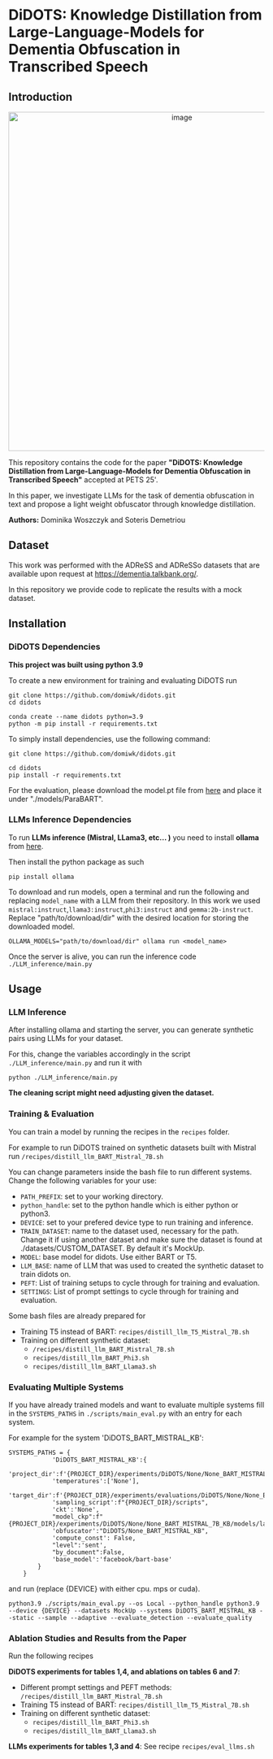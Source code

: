 # **DiDOTS: Knowledge Distillation from Large-Language-Models for Dementia Obfuscation in Transcribed Speech**
## **Introduction**

<p align="center">
<img width="667" alt="image" src="https://github.com/user-attachments/assets/10e11a59-4faa-4afc-a707-221c9f18178d">
</p>

This repository contains the code for the paper  **"DiDOTS: Knowledge Distillation from Large-Language-Models for Dementia Obfuscation in Transcribed Speech"** accepted at PETS 25'. 

In this paper, we investigate LLMs for the task of dementia obfuscation in text and propose a light weight obfuscator through knowledge distillation.

**Authors:** Dominika Woszczyk and Soteris Demetriou

## **Dataset**
This work was performed with the ADReSS and ADReSSo datasets that are available upon request at https://dementia.talkbank.org/.

In this repository we provide code to replicate the results with a mock dataset.

## **Installation**
### **DiDOTS Dependencies**


**This project was built using python 3.9**

To create a new environment for training and evaluating DiDOTS run

```
git clone https://github.com/domiwk/didots.git
cd didots

conda create --name didots python=3.9
python -m pip install -r requirements.txt
```

To simply install dependencies, use the following command:

```
git clone https://github.com/domiwk/didots.git

cd didots
pip install -r requirements.txt
```

For the evaluation, please download the model.pt file from [here](https://drive.google.com/file/d/1V5RnfPOSYumqPQElC80ZwKCWP4E_MpSm/view?usp=drive_link) and place it under "./models/ParaBART".


### **LLMs Inference Dependencies**
To run **LLMs inference (Mistral, LLama3, etc... )** you need to install **ollama** from [here](https://ollama.com).

Then install the python package as such
```
pip install ollama
```

To download and run models, open a terminal and run the following and replacing `model_name` with a LLM from their repository. In this work we used `mistral:instruct`,`llama3:instruct`,`phi3:instruct` and `gemma:2b-instruct`. Replace "path/to/download/dir" with the desired location for storing the downloaded model.

```
OLLAMA_MODELS="path/to/download/dir" ollama run <model_name>
```

Once the server is alive, you can run the inference code `./LLM_inference/main.py`

## **Usage**

### **LLM Inference**

After installing ollama and starting the server, you can generate synthetic pairs using LLMs for your dataset. 

For this, change the variables accordingly in the script `./LLM_inference/main.py` and run it with

```
python ./LLM_inference/main.py
```
**The cleaning script might need adjusting given the dataset.**

### **Training & Evaluation**

You can train a model by running the recipes in the `recipes` folder.

For example to run DiDOTS trained on synthetic datasets built with Mistral run `/recipes/distill_llm_BART_Mistral_7B.sh`

You can change parameters inside the bash file to run different systems. Change the following variables for your use:

- `PATH_PREFIX`: set to your working directory.
- `python_handle`: set to the python handle which is either python or python3.
- `DEVICE`: set to your prefered device type to run training and inference.
- `TRAIN_DATASET`: name to the dataset used, necessary for the path. Change it if using another dataset and make sure the dataset is found at ./datasets/CUSTOM_DATASET. By default it's MockUp.
- `MODEL`: base model for didots. Use either BART or T5.
- `LLM_BASE`: name of LLM that was used to created the synthetic dataset to train didots on.
- `PEFT`: List of training setups to cycle through for training and evaluation.
- `SETTINGS`: List of prompt settings to cycle through for training and evaluation.

Some bash files are already prepared for 

- Training T5 instead of BART: `recipes/distill_llm_T5_Mistral_7B.sh`
- Training on different synthetic dataset: 
    - `/recipes/distill_llm_BART_Mistral_7B.sh`
    - `recipes/distill_llm_BART_Phi3.sh`
    - `recipes/distill_llm_BART_Llama3.sh`

### **Evaluating Multiple Systems**

If you have already trained models and want to evaluate multiple systems fill in the `SYSTEMS_PATHS` in `./scripts/main_eval.py` with an entry for each system.

For example for the system 'DiDOTS_BART_MISTRAL_KB':
```
SYSTEMS_PATHS = {
            'DiDOTS_BART_MISTRAL_KB':{
            'project_dir':f'{PROJECT_DIR}/experiments/DiDOTS/None/None_BART_MISTRAL_7B_KB/results',
            'temperatures':['None'],
            'target_dir':f'{PROJECT_DIR}/experiments/evaluations/DiDOTS/None/None_BART_MISTRAL_7B_KB',
            'sampling_script':f"{PROJECT_DIR}/scripts",
            'ckt':'None',
            "model_ckp":f"{PROJECT_DIR}/experiments/DiDOTS/None/None_BART_MISTRAL_7B_KB/models/latest",
            'obfuscator':"DiDOTS/None_BART_MISTRAL_KB",
            'compute_const': False,
            "level":'sent',
            "by_document":False,
            'base_model':'facebook/bart-base'
        }
    }
```

and run (replace {DEVICE} with either cpu. mps or cuda).

```
python3.9 ./scripts/main_eval.py --os Local --python_handle python3.9 --device {DEVICE} --datasets MockUp --systems DiDOTS_BART_MISTRAL_KB --static --sample --adaptive --evaluate_detection --evaluate_quality
```

### **Ablation Studies and Results from the Paper**

Run the following recipes

**DiDOTS experiments for tables 1,4, and ablations on tables 6 and 7**:
- Different prompt settings and PEFT methods: `/recipes/distill_llm_BART_Mistral_7B.sh`
- Training T5 instead of BART: `recipes/distill_llm_T5_Mistral_7B.sh`
- Training on different synthetic dataset: 
    - `recipes/distill_llm_BART_Phi3.sh`
    - `recipes/distill_llm_BART_Llama3.sh`

**LLMs experiments for tables 1,3 and 4**: See recipe `recipes/eval_llms.sh`

